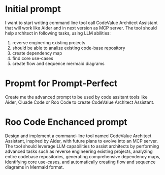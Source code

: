 # Initial prompt

I want to start writing command line tool call CodeValue Architect Assistant 
that will work like Aider and in next version as MCP server.
The tool should help architect in following tasks, using LLM abilities:
1) reverse enginering existing projects
2) should be able to analize existing code-base repository
3) create dependency map
4) find core use-cases
5) create flow and sequence mermaid diagrams

# Propmt for Prompt-Perfect
Create me the advanced prompt to be used by code assitant tools like Aider, Cluade Code or Roo Code 
to create CodeValue Architect Assistant.

# Roo Code Enchanced prompt
Design and implement a command-line tool named CodeValue Architect Assistant, inspired by Aider, with future plans to evolve into an MCP server. The tool should leverage LLM capabilities to assist architects by performing advanced tasks such as reverse engineering existing projects, analyzing entire codebase repositories, generating comprehensive dependency maps, identifying core use-cases, and automatically creating flow and sequence diagrams in Mermaid format.